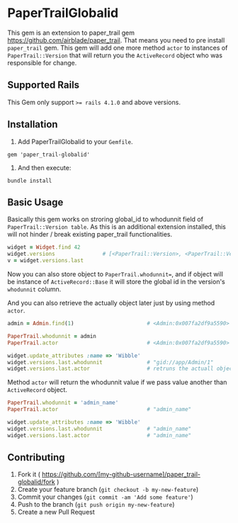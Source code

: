 # PaperTrailGlobalid
This gem is an extension to paper_trail gem https://github.com/airblade/paper_trail. That means you need to pre install `paper_trail` gem. This gem will add one more method `actor` to instances of `PaperTrail::Version` that will return you the `ActiveRecord` object who was responsible for change.


## Supported Rails

This Gem only support `>= rails 4.1.0` and above versions.

## Installation

1. Add PaperTrailGlobalid to your `Gemfile`.

  `gem 'paper_trail-globalid'`

1. And then execute:

  ```
  bundle install
  ```

## Basic Usage

Basically this gem works on stroring global_id to whodunnit field of `PaperTrail::Version table`. As this is an additional extension installed, this will not hinder / break existing paper_trail functionalities.

```ruby
widget = Widget.find 42
widget.versions               # [<PaperTrail::Version>, <PaperTrail::Version>, ...]
v = widget.versions.last
```
Now you can also store object to `PaperTrail.whodunnit=`, and if object will be instance of `ActiveRecord::Base` it will store the global id in the version's `whodunnit` column.

And you can also retrieve the actually object later just by using method `actor`.

```ruby
admin = Admin.find(1)                       # <Admin:0x007fa2df9a5590>

PaperTrail.whodunnit = admin
PaperTrail.actor                            # <Admin:0x007fa2df9a5590> actual object

widget.update_attributes :name => 'Wibble'
widget.versions.last.whodunnit              # "gid://app/Admin/1"
widget.versions.last.actor                  # retruns the actuall object
```

Method `actor` will return the whodunnit value if we pass value another than `ActiveRecord` object.

```ruby
PaperTrail.whodunnit = 'admin_name'
PaperTrail.actor                            # "admin_name"

widget.update_attributes :name => 'Wibble'
widget.versions.last.whodunnit              # "admin_name"
widget.versions.last.actor                  # "admin_name"
```

## Contributing

1. Fork it ( https://github.com/[my-github-username]/paper_trail-globalid/fork )
2. Create your feature branch (`git checkout -b my-new-feature`)
3. Commit your changes (`git commit -am 'Add some feature'`)
4. Push to the branch (`git push origin my-new-feature`)
5. Create a new Pull Request
